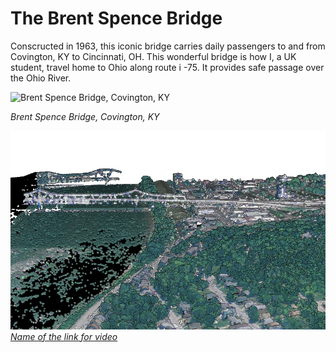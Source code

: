 
# The Brent Spence Bridge
Conscructed in 1963, this iconic bridge carries daily passengers to and from Covington, KY to Cincinnati, OH. This wonderful bridge is how I, a UK student, travel home to Ohio along route i -75. It provides safe passage over the Ohio River.  

![Brent Spence Bridge, Covington, KY](map.jpg)
     
*Brent Spence Bridge, Covington, KY*

![Screenshot of animation](animation.jpg)     
*[Name of the link for video](https://www.youtube.com/watch?v=nFV8ftGN0aM)*
